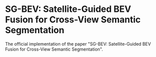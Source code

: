 # SG-BEV: Satellite-Guided BEV Fusion for Cross-View Semantic Segmentation
The official implementation of the paper "SG-BEV: Satellite-Guided BEV Fusion for Cross-View Semantic Segmentation".
